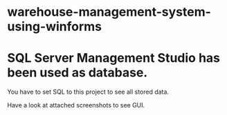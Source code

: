 # warehouse-management-system-using-winforms

   # SQL Server Management Studio has been used as database.
   You have to set SQL to this project to see all stored data. 

   Have a look at attached screenshots to see GUI.
